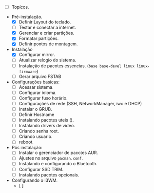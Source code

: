 - [ ] Topícos.
- Pré-instalação.
  - [x] Definir Layout do teclado.
  - [ ] Testar e conectar a internet.
  - [x] Gerenciar e criar partições.
  - [x] Formatar partições.
  - [x] Definir pontos de montagem.
- Instalação
  - [x] Configurar mirror.
  - [ ] Atualizar relogio do sistema.
  - [ ] Instalação de pacotes essencias. (`base base-devel linux linux-firmware`)
  - [ ] Gerar arquivo FSTAB
- Configurações basicas:
  - [ ] Acessar sistema.
  - [ ] Configurar idioma.
  - [ ] Configurar fuso horário.
  - [ ] Configurações de rede (SSH, NetworkManager, iwc e DHCP)
  - [ ] Instalar o GRUB.
  - [ ] Definir Hostname
  - [ ] Instalando pacotes uteis ().
  - [ ] Instalando drivers de video.
  - [ ] Criando senha root.
  - [ ] Criando usuario.
  - [ ] reboot.
- Pós instalação:
  - [ ] Instalar o gerenciador de pacotes AUR.
  - [ ] Ajustes no arquivo ``pacman.conf``.
  - [ ] Instalando e configurando o Bluetooth.
  - [ ] Configurar SSD TRIM.
  - [ ] Instalando pacotes opcionais.
- Configurando o I3WM.
  - [ ]